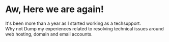 # Aw, Here we are again!

It's been more than a year as I started working as a techsupport.  
Why not Dump my experiences related to resolving technical issues around  web hosting, domain and email accounts.
